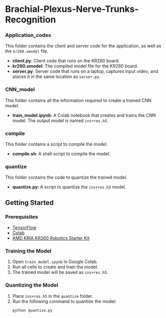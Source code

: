 # Brachial-Plexus-Nerve-Trunks-Recognition

### Application_codes

This folder contains the client and server code for the application, as well as the `kr260.xmodel` file.

- **client.py**: Client code that runs on the KR260 board.
- **kr260.xmodel**: The compiled model file for the KR260 board.
- **server.py**: Server code that runs on a laptop, captures input video, and places it in the same location as `server.py`.

### CNN_model

This folder contains all the information required to create a trained CNN model.

- **train_model.ipynb**: A Colab notebook that creates and trains the CNN model. The output model is named `ins+res.h5`.

### compile

This folder contains a script to compile the model.

- **compile.sh**: A shell script to compile the model.

### quantize

This folder contains the code to quantize the trained model.

- **quantize.py**: A script to quantize the `ins+res.h5` model.

## Getting Started

### Prerequisites

- [TensorFlow](https://www.tensorflow.org/install)
- [Colab](https://colab.research.google.com/)
- [AMD KRIA KR260 Robotics Starter Kit](https://www.xilinx.com/products/som/kria/kr260-robotics-starter-kit.html)

### Training the Model

1. Open `train_model.ipynb` in Google Colab.
2. Run all cells to create and train the model.
3. The trained model will be saved as `ins+res.h5`.

### Quantizing the Model

1. Place `ins+res.h5` in the `quantize` folder.
2. Run the following command to quantize the model:
   ```sh
   python quantize.py
